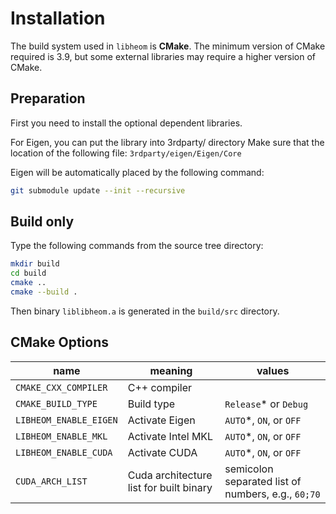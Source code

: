 # Installation

The build system used in `libheom` is **CMake**.
The minimum version of CMake required is 3.9, but some external libraries may require a higher version of CMake.

## Preparation

First you need to install the optional dependent libraries.

For Eigen, you can put the library into 3rdparty/ directory
Make sure that the location of the following file: `3rdparty/eigen/Eigen/Core`

Eigen will be automatically placed by the following command:

```bash
git submodule update --init --recursive
```

## Build only

Type the following commands from the source tree directory:

```bash
mkdir build
cd build
cmake ..
cmake --build .
```

Then binary `liblibheom.a` is generated in the `build/src` directory.

## CMake Options

| name                   | meaning                                 | values                                             |
|------------------------|-----------------------------------------|----------------------------------------------------|
| `CMAKE_CXX_COMPILER`   | C++ compiler                            |                                                    |
| `CMAKE_BUILD_TYPE`     | Build type                              | `Release`* or `Debug`                              |
| `LIBHEOM_ENABLE_EIGEN` | Activate Eigen                          | `AUTO`*, `ON`, or `OFF`                            |
| `LIBHEOM_ENABLE_MKL`   | Activate Intel MKL                      | `AUTO`*, `ON`, or `OFF`                            |
| `LIBHEOM_ENABLE_CUDA`  | Activate CUDA                           | `AUTO`*, `ON`, or `OFF`                            |
| `CUDA_ARCH_LIST`       | Cuda architecture list for built binary | semicolon separated list of numbers, e.g., `60;70` |


